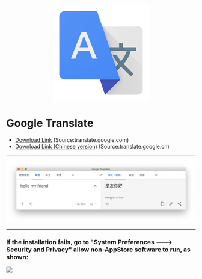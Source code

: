 <p align="center">
<img src ="https://raw.githubusercontent.com/CocoaDebug/GoogleTranslate/master/logo.png"/>
</p>

Google Translate
================

- [Download Link](https://raw.githubusercontent.com/CocoaDebug/GoogleTranslate/master/Google%20Translate.zip) (Source:translate.google.com)
- [Download Link (Chinese version)](https://raw.githubusercontent.com/CocoaDebug/GoogleTranslate/master/Google%20Translate%20(Chinese%20version).zip) (Source:translate.google.cn)

---

![](https://raw.githubusercontent.com/CocoaDebug/GoogleTranslate/master/image3.png)

---

### If the installation fails, go to "System Preferences ---> Security and Privacy" allow non-AppStore software to run, as shown:

![](https://raw.githubusercontent.com/CocoaDebug/GoogleTranslate/master/image2.png)